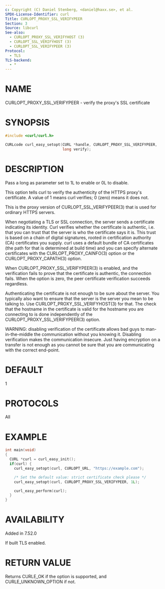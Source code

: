 ```yaml
---
c: Copyright (C) Daniel Stenberg, <daniel@haxx.se>, et al.
SPDX-License-Identifier: curl
Title: CURLOPT_PROXY_SSL_VERIFYPEER
Section: 3
Source: libcurl
See-also:
  - CURLOPT_PROXY_SSL_VERIFYHOST (3)
  - CURLOPT_SSL_VERIFYHOST (3)
  - CURLOPT_SSL_VERIFYPEER (3)
Protocol:
  - TLS
TLS-backend:
  - *
---
```


# NAME

CURLOPT_PROXY_SSL_VERIFYPEER - verify the proxy's SSL certificate

# SYNOPSIS

~~~c
#include <curl/curl.h>

CURLcode curl_easy_setopt(CURL *handle, CURLOPT_PROXY_SSL_VERIFYPEER,
                          long verify);
~~~

# DESCRIPTION

Pass a long as parameter set to 1L to enable or 0L to disable.

This option tells curl to verify the authenticity of the HTTPS proxy's
certificate. A value of 1 means curl verifies; 0 (zero) means it does not.

This is the proxy version of CURLOPT_SSL_VERIFYPEER(3) that is used for
ordinary HTTPS servers.

When negotiating a TLS or SSL connection, the server sends a certificate
indicating its identity. Curl verifies whether the certificate is authentic,
i.e. that you can trust that the server is who the certificate says it is.
This trust is based on a chain of digital signatures, rooted in certification
authority (CA) certificates you supply. curl uses a default bundle of CA
certificates (the path for that is determined at build time) and you can
specify alternate certificates with the CURLOPT_PROXY_CAINFO(3) option or
the CURLOPT_PROXY_CAPATH(3) option.

When CURLOPT_PROXY_SSL_VERIFYPEER(3) is enabled, and the verification
fails to prove that the certificate is authentic, the connection fails. When
the option is zero, the peer certificate verification succeeds regardless.

Authenticating the certificate is not enough to be sure about the server. You
typically also want to ensure that the server is the server you mean to be
talking to. Use CURLOPT_PROXY_SSL_VERIFYHOST(3) for that. The check that the
hostname in the certificate is valid for the hostname you are connecting to is
done independently of the CURLOPT_PROXY_SSL_VERIFYPEER(3) option.

WARNING: disabling verification of the certificate allows bad guys to
man-in-the-middle the communication without you knowing it. Disabling
verification makes the communication insecure. Just having encryption on a
transfer is not enough as you cannot be sure that you are communicating with
the correct end-point.

# DEFAULT

1

# PROTOCOLS

All

# EXAMPLE

~~~c
int main(void)
{
  CURL *curl = curl_easy_init();
  if(curl) {
    curl_easy_setopt(curl, CURLOPT_URL, "https://example.com");

    /* Set the default value: strict certificate check please */
    curl_easy_setopt(curl, CURLOPT_PROXY_SSL_VERIFYPEER, 1L);

    curl_easy_perform(curl);
  }
}
~~~

# AVAILABILITY

Added in 7.52.0

If built TLS enabled.

# RETURN VALUE

Returns CURLE_OK if the option is supported, and CURLE_UNKNOWN_OPTION if not.
